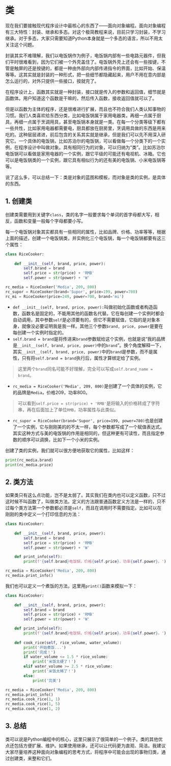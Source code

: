 # 类

现在我们要接触现代程序设计中最核心的东西了——面向对象编程。面向对象编程有三大特性：封装、继承和多态。对这个极简教程来说，目前只学习封装，不学习继承。对于多态，大家只需要知道Python本身就是一个多态的语言，所以不用太关注这个问题。

封装其实不难理解，我们以电饭锅作为例子，电饭锅内部有一些电路元器件，但我们平时很难看到，因为它们被一个外壳盖住了。电饭锅外壳上还会有一些按键，不管是触屏的还是按键的，都是一种由外部向内部传递指令的界面，比如开始、保温等等。这其实就是封装的一种形式，把一些细节都隐藏起来，用户不用在意内部是怎么运行的，对外只提供一些接口，按就完了。

在程序设计上，函数其实就是一种封装，接口就是传入的参数和返回值，细节就是函数体。用户知道这个函数是干嘛的，然后传入函数，接收返回值就可以了。

但是以函数为主体的程序，还是很难进行扩展，而且也不符合我们人类认知事物的习惯。我们人类喜欢给东西分类，比如电饭锅属于家用电器类，再细一点属于厨具，再细一点属于烹调用具，甚至电饭锅本身就是一类。在每一个分类等级下都有一些共性，比如家用电器都需要电，厨具都放在厨房里，烹调用具做的东西是用来吃的。这种层层递进，前后包含的关系其实就是继承，但是我们可以先不用深入研究它。一个具体的电饭锅，比如苏泊尔的电饭锅，可以看做每一个分类下的一个实例，在程序设计中叫做对象。具有相同行为的对象，可以归纳为“类”。比如苏泊尔电饭锅可以看做是家用电器的一个实例，跟它平级的可能还有电视机、冰箱。它也可以是电饭锅类的一个实例，跟它具有相似行为的还有美的电饭锅、小米电饭锅等等。

说了这么多，可以总结一下：类是对象的蓝图和模板，而对象是类的实例，是具体的东西。

## 1. 创建类

创建类需要用到关键字`class`，类的名字一般要求每个单词的首字母都大写，相反，函数和变量一般每个字母都要小写。

每一个电饭锅对象其实都具有一些相同的属性，比如品牌、价格、功率等等，根据上面的描述，创建一个电饭锅类，并实例化三个电饭锅，每一个电饭锅都要有这三个属性：

```python
class RiceCooker:
    
    def __init__(self, brand, price, power):
        self.brand = brand
        self.price = str(price) + 'RMB'
        self.power = str(power) + 'W'

rc_media = RiceCooker('Media', 209, 800)
rc_supor = RiceCooker(brand='Supor', price=199, power=780)
rc_mi = RiceCooker(price=249, power=700, brand='mi')
```

- `def __init__(self, brand, price, power):`叫做初始化函数或者构造函数，函数名是固定的，不能用其他的函数名代替。它在每创建一个实例时都会自动调用，其中参数`self`是必须要有的，但它不需要赋值，它指的是对象本身，就像没必要证明我是我一样。其他三个参数`brand, price, power`是要在每创建一个实例时指定的。
- `self.brand = brand`是将传进来`brand`参数赋给这个实例，也就是说“我的品牌是`__init__(self, brand, price, power)`中的`brand`”。换个角度解释一下，其实`__init__(self, brand, price, power)`中的`brand`是参数，而不是属性，只有将`self.brand = brand`执行后，属性才算绑定给了实例。

> 这里两个`brand`同名可能不好理解，完全可以写成`self.brand_name = brand`。

- `rc_media = RiceCooker('Media', 209, 800)`是创建了一个具体的实例，它的品牌是`Media`，价格209，功率800。

> 可以看到`self.price = str(price) + 'RMB'`是将输入的价格转成了字符串，再在后面加上了单位`RMB`，功率属性与此类似。

- `rc_supor = RiceCooker(brand='Supor', price=199, power=780)`也是创建了一个实例，它与刚刚美的的不太一样，每个参数都写成了一个赋值表达式。其实这种方式与美的电饭锅的作用是相同的，但这种更有可读性，而且指定参数的顺序可以调换，比如下一个小米的实例。

创建了类的实例，我们就可以很方便地获取它的属性，比如这样：
```python
print(rc_media.brand)
print(rc_media.price)
```

## 2. 类方法

如果类只有这么点功能，岂不是太弱了。其实我们在类内也可以定义函数，只不过这时候不叫函数了，叫做类方法。定义的方法跟普通函数定义方法是一样的，只不过每个类方法第一个参数都必须是`self`，而且在调用时不需要指定。比如可以在刚刚的类中定义一个打印信息的方法：

```python
class RiceCooker:
    
    def __init__(self, brand, price, power):
        self.brand = brand
        self.price = str(price) + 'RMB'
        self.power = str(power) + 'W'

    def print_info(self):
        print(f'{self.brand}电饭锅，价格{self.price}，功率{self.power}。')

rc_media = RiceCooker('Media', 209, 800)
rc_media.print_info()
```

我们也可以定义一个煮饭的方法，这里用`print()`函数来模拟一下：

```python
class RiceCooker:
    
    def __init__(self, brand, price, power):
        self.brand = brand
        self.price = str(price) + 'RMB'
        self.power = str(power) + 'W'

    def print_info(self):
        print(f'{self.brand}电饭锅，价格{self.price}，功率{self.power}。')
    
    def cook_rice(self, rice_volume, water_volume):
        print('开始煮饭...')
        print('完成！')
        if water_volume <= 1.5 * rice_volume:
            print('米饭太硬了！')
        elif water_volume >= 2.5 * rice_volume:
            print('米饭太稀了！')
        else:
            print('完美')

rc_media = RiceCooker('Media', 209, 800)
rc_media.print_info()
rc_media.cook_rice(1, 1)
rc_media.cook_rice(1, 5)
rc_media.cook_rice(1, 2)
```

## 3. 总结

类可以说是Python编程中的核心，这里只展示了很简单的一个例子。类的其他优点还包括方便扩展、维护。如果使用继承，还可以让代码更为直观、简洁。我建议大家尽量培养这种面向对象编程的思考方式，将程序中可能会出现的事物归类，通过创建类，来整和它们。